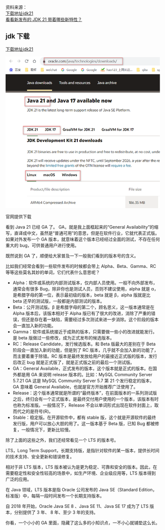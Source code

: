 资料来源：<br/>
[下载地址jdk21](https://www.oracle.com/java/technologies/downloads/)<br/>
[看看新发布的 JDK 21 带着哪些新特性？](https://www.toutiao.com/article/7281613145850937910/?app=news_article&timestamp=1696167855&use_new_style=1&req_id=20231001214414B8BE7874029DABD0C372&group_id=7281613145850937910&wxshare_count=1&tt_from=weixin&utm_source=weixin&utm_medium=toutiao_android&utm_campaign=client_share&share_token=24d83fe5-534f-4b1b-969c-4cdacaa6cecd&source=m_redirect)



## jdk 下载

[下载地址jdk21](https://www.oracle.com/java/technologies/downloads/)<br/>

![image-20231002102641991](img/image-20231002102641991.png)

官网提供下载

看到 Java 21 已经 GA 了。 GA，就是我上面框起来的“General Availability”的缩写，直译成中文，虽然是“普通可用”的意思，但是在软件行业，它就代表正式版。如果对外发布一个 GA 版本，就意味着这个版本已经经过全面的测试，不存在任何重大的 bug，可供普通用户进行使用。

既然说到 GA 了，顺便给大家普及一下一般我们看到的版本号的含义。

比如我们经常会看到一些软件发布的时候都会带上 Alpha、Beta、Gamma、RC 等等这些莫名其妙的单词，它们代表什么意思呢？

- Alpha：软件或系统的内部测试版本，仅内部人员使用。一般不向外部发布，通常会有很多 Bug，除非你也是测试人员，否则不建议使用，alpha 就是 α，是希腊字母的第一位，表示最初级的版本，beta 就是 β，alpha 版就是比 beta 还早的测试版，一般都是内部测试的版本。
- Beta：公开测试版。β 是希腊字母的第二个，顾名思义，这一版本通常是在 Alpha 版本后，该版本相对于 Alpha 版已有了很大的改进，消除了严重的错误，但还是存在着一缺陷，需要经过多次测试来进一步消除。这个阶段的版本会一直加入新的功能。
- Gamma：软件或系统接近于成熟的版本，只需要做一些小的改进就能发行。是 beta 版做过一些修改，成为正式发布的候选版本。
- RC：Release Candidate，发行候选版本。和 Beta 版最大的差别在于 Beta 阶段会一直加入新的功能，但是到了 RC 版本，几乎就不会加入新的功能了，而主要着重于除错。RC 版本是最终发放给用户的最接近正式版的版本，发行后改正 bug 就是正式版了，就是正式版之前的最后一个测试版。
- GA：General Available，正式发布的版本，这个版本就是正式的版本。在国外都是用 GA 来说明 release 版本的。比如：MySQL Community Server 5.7.21 GA 这是 MySQL Community Server 5.7 第 21 个发行稳定的版本，GA 意味着 General Available，也就是官方开始推荐广泛使用了。
- Release：这个版本通常就是所谓的“最终版本”，在前面版本的一系列测试版之后，终归会有一个正式版本，是最终交付用户使用的一个版本，该版本有时也称为标准版。一般情况下，Release 不会以单词形式出现在软件封面上，取而代之的是符号(R)。
- Stable：稳定版。在开源软件中，都有 stable 版，这个就是开源软件的最终发行版，用户可以放心大胆的用了。这一版本基于 Beta 版，已知 Bug 都被修复，一般情况下，更新比较慢。

除了上面的这些之外，我们还经常看见一个 LTS 的版本号。

LTS，Long Term Support，长期支持版，是指针对软件的某一版本，提供长时间的技术支持、安全更新和错误修复。

相对于非 LTS 版本，LTS 版本被认为是更为稳定、可靠和安全的版本。因此，在需要稳定性和安全性较高的场景中，如生产环境、企业级应用等，LTS 版本得到广泛的应用。

在 Java 领域，LTS 版本是指 Oracle 公司发布的 Java SE（Standard Edition，标准版）中，每隔一段时间发布一个长期支持版本。

自 2018 年开始，Oracle Java SE 8 、Java SE 11、Java SE 17 成为了 LTS 版本，分别提供了 3 年、 8 年、至少 3 年的支持。

你看，一个小小的 GA 里面，隐藏了这么多的小知识点，一不小心就铺垫这么长。